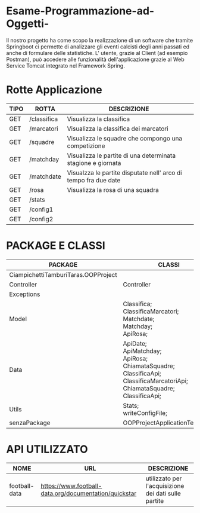 # Esame-Programmazione-ad-Oggetti-
Il nostro progetto ha come scopo la realizzazione di un software che tramite Springboot ci permette di analizzare gli eventi calcisti degli anni passati ed anche di formulare delle statistiche.
L' utente, grazie al Client (ad esempio Postman), può accedere alle funzionalità dell'applicazione grazie al Web Service Tomcat integrato nel Framework Spring.

# Rotte Applicazione
TIPO |ROTTA|DESCRIZIONE
------ |---|----------
 GET   |/classifica  |Visualizza la classifica
 GET   |/marcatori  |Visualizza la classifica dei marcatori
 GET   |/squadre|Visualizza le squadre che compongo una competizione
 GET|/matchday|Visualizza le partite di una determinata stagione e giornata
 GET|/matchdate|Visualzza le partite disputate nell' arco di tempo fra due date
 GET|/rosa|Visualizza la rosa di una squadra
 GET|/stats|
 GET|/config1|
 GET|/config2|
  
 # PACKAGE E CLASSI
 PACKAGE | CLASSI |
 --------|--------|
 CiampichettiTamburiTaras.OOPProject | |
 Controller | Controller
 Exceptions | 
 Model | Classifica; <br>ClassificaMarcatori; <br>Matchdate; <br>Matchday; <br>ApiRosa;|
 Data | ApiDate; <br>ApiMatchday; <br>ApiRosa; <br>ChiamataSquadre; <br>ClassificaApi; <br>ClassificaMarcatoriApi; <br>ChiamataSquadre;<br>ClassificaApi;|
Utils|Stats; <br>writeConfigFile;|
senzaPackage |OOPProjectApplicationTests.java|



 
 # API UTILIZZATO
 NOME | URL | DESCRIZIONE
 -----|-----|----------
 football-data|https://www.football-data.org/documentation/quickstar|utilizzato per l'acquisizione dei dati sulle partite
